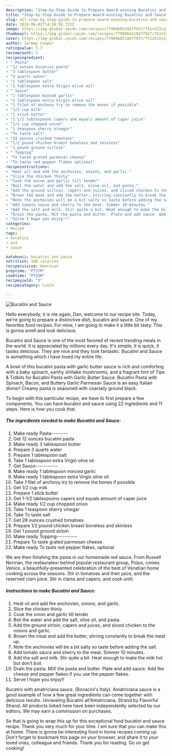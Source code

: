```yaml
---
description: "Step-by-Step Guide to Prepare Award-winning Bucatini and Sauce"
title: "Step-by-Step Guide to Prepare Award-winning Bucatini and Sauce"
slug: 427-step-by-step-guide-to-prepare-award-winning-bucatini-and-sauce
date: 2020-06-02T14:20:55.721Z
image: https://img-global.cpcdn.com/recipes/77984bb51847f937/751x532cq70/bucatini-and-sauce-recipe-main-photo.jpg
thumbnail: https://img-global.cpcdn.com/recipes/77984bb51847f937/751x532cq70/bucatini-and-sauce-recipe-main-photo.jpg
cover: https://img-global.cpcdn.com/recipes/77984bb51847f937/751x532cq70/bucatini-and-sauce-recipe-main-photo.jpg
author: Jeremy Cooper
ratingvalue: 3.7
reviewcount: 5
recipeingredient:
- " Pasta"
- "12 ounces bucatini pasta"
- "3 tablespoon butter"
- "3 quarts water"
- "1 tablespoon salt"
- "1 tablespoon extra Virgin olive oil"
- " Sauce"
- "1 tablespoon minced garlic"
- "1 tablespoon extra Virgin olive oil"
- "1 filet of anchovy try to remove the bones if possible"
- "1/2 cup milk"
- "1 stick butter"
- "1-1/2 tablespoons capers and equals amount of caper juice"
- "1/2 cup chopped onion"
- "1 teaspoon sherry vinegar"
- "To taste salt"
- "28 ounces crushed tomatoes"
- "1/2 pound chicken breast boneless and skinless"
- "1 pound ground sirloin"
- " Topping"
- "To taste grated parmesan cheese"
- "To taste red pepper flakes optional"
recipeinstructions:
- "Heat oil and add the anchovies, onions, and garlic."
- "Slice the chicken thinly"
- "Cook the onion and garlic till tender"
- "Boil the water and add the salt, olive oil, and pasta."
- "Add the ground sirloin, capers and juices, and sliced chicken to the onions and garlic."
- "Brown the meat and add the butter, stirring constantly to break the meat up."
- "Note the anchovies will be a bit salty so taste before adding the salt."
- "Add tomato sauce and sherry to the meat. Simmer 10 minutes."
- "Add the salt and milk. Stir quite a bit. Heat enough to make the milk hot but don&#39;t boil."
- "Drain the pasta. MiX the pasta and butter. Plate and add sauce. Add the cheese and pepper flakes if you use the pepper flakes."
- "Serve I hope you enjoy!!"
categories:
- Recipe
tags:
- bucatini
- and
- sauce

katakunci: bucatini and sauce 
nutrition: 108 calories
recipecuisine: American
preptime: "PT37M"
cooktime: "PT43M"
recipeyield: "3"
recipecategory: Lunch

---
```



![Bucatini and Sauce](https://img-global.cpcdn.com/recipes/77984bb51847f937/751x532cq70/bucatini-and-sauce-recipe-main-photo.jpg)

Hello everybody, it is me again, Dan, welcome to our recipe site. Today, we're going to prepare a distinctive dish, bucatini and sauce. One of my favorites food recipes. For mine, I am going to make it a little bit tasty. This is gonna smell and look delicious.

Bucatini and Sauce is one of the most favored of recent trending meals in the world. It is appreciated by millions every day. It's simple, it is quick, it tastes delicious. They are nice and they look fantastic. Bucatini and Sauce is something which I have loved my entire life.

A bowl of this bucatini pasta with garlic butter sauce is rich and comforting with a baby spinach, earthy shiitake mushrooms, and a fragrant hint of Tips &amp; Tidbits for Bucatini Pasta with Garlic Butter Sauce. Bucatini Pasta with Spinach, Bacon, and Buttery Garlic Parmesan Sauce is an easy Italian dinner! Creamy pasta is seasoned with coarsely ground black.


To begin with this particular recipe, we have to first prepare a few components. You can have bucatini and sauce using 22 ingredients and 11 steps. Here is how you cook that.

<!--inarticleads1-->

##### The ingredients needed to make Bucatini and Sauce:

1. Make ready  Pasta--------
1. Get 12 ounces bucatini pasta
1. Make ready 3 tablespoon butter
1. Prepare 3 quarts water
1. Prepare 1 tablespoon salt
1. Take 1 tablespoon extra Virgin olive oil
1. Get  Sauce-----------
1. Make ready 1 tablespoon minced garlic
1. Make ready 1 tablespoon extra Virgin olive oil
1. Take 1 filet of anchovy try to remove the bones if possible
1. Get 1/2 cup milk
1. Prepare 1 stick butter
1. Get 1-1/2 tablespoons capers and equals amount of caper juice
1. Make ready 1/2 cup chopped onion
1. Take 1 teaspoon sherry vinegar
1. Take To taste salt
1. Get 28 ounces crushed tomatoes
1. Prepare 1/2 pound chicken breast boneless and skinless
1. Get 1 pound ground sirloin
1. Make ready  Topping----------
1. Prepare To taste grated parmesan cheese
1. Make ready To taste red pepper flakes, optional


We are then finishing the pasta in our homemade red sauce. From Russell Norman, the restaurateur behind popular restaurant group, Polpo, comes Venice, a beautifully-presented celebration of the best of Venetian home cooking across the seasons. Stir in tomatoes and their juice, and the reserved clam juice. Stir in clams and capers, and cook until. 

<!--inarticleads2-->

##### Instructions to make Bucatini and Sauce:

1. Heat oil and add the anchovies, onions, and garlic.
1. Slice the chicken thinly
1. Cook the onion and garlic till tender
1. Boil the water and add the salt, olive oil, and pasta.
1. Add the ground sirloin, capers and juices, and sliced chicken to the onions and garlic.
1. Brown the meat and add the butter, stirring constantly to break the meat up.
1. Note the anchovies will be a bit salty so taste before adding the salt.
1. Add tomato sauce and sherry to the meat. Simmer 10 minutes.
1. Add the salt and milk. Stir quite a bit. Heat enough to make the milk hot but don&#39;t boil.
1. Drain the pasta. MiX the pasta and butter. Plate and add sauce. Add the cheese and pepper flakes if you use the pepper flakes.
1. Serve I hope you enjoy!!


Bucatini with amatriciana sauce. (Bonacini&#39;s Italy). Amatriciana sauce is a good example of how a few great ingredients can come together with delicious results. Unraveling Bucatini all&#39;Amatriciana, Strand by Flavorful Strand. All products linked here have been independently selected by our editors. We may earn a commission on purchases. 

So that is going to wrap this up for this exceptional food bucatini and sauce recipe. Thank you very much for your time. I am sure that you can make this at home. There is gonna be interesting food in home recipes coming up. Don't forget to bookmark this page on your browser, and share it to your loved ones, colleague and friends. Thank you for reading. Go on get cooking!
